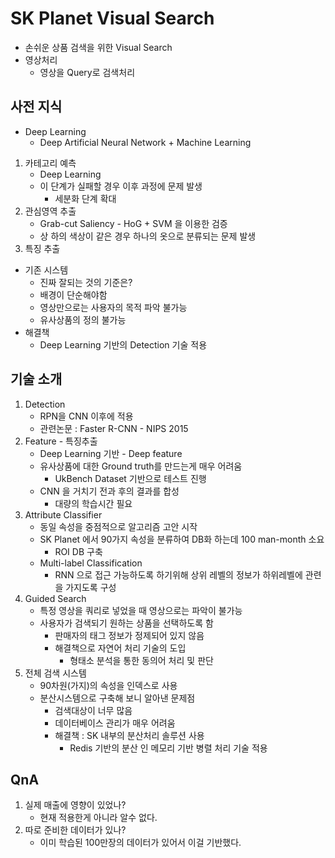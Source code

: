 # SK Planet Visual Search
* 손쉬운 상품 검색을 위한 Visual Search
* 영상처리
	- 영상을 Query로 검색처리

## 사전 지식
* Deep Learning
	- Deep Artificial Neural Network + Machine Learning

1. 카테고리 예측
	- Deep Learning
	- 이 단계가 실패할 경우 이후 과정에 문제 발생
		- 세분화 단계 확대
1. 관심영역 추출
	- Grab-cut Saliency - HoG + SVM 을 이용한 검증
	- 상 하의 색상이 같은 경우 하나의 옷으로 분류되는 문제 발생
1. 특징 추출

* 기존 시스템
	- 진짜 잘되는 것의 기준은?
	- 배경이 단순해야함
	- 영상만으로는 사용자의 목적 파악 불가능
	- 유사상품의 정의 불가능
* 해결책
	- Deep Learning 기반의 Detection 기술 적용

## 기술 소개
1. Detection
	- RPN을 CNN 이후에 적용
	- 관련논문 : Faster R-CNN - NIPS 2015
1. Feature - 특징추출
	- Deep Learning 기반 - Deep feature
	- 유사상품에 대한 Ground truth를 만드는게 매우 어려움
		- UkBench Dataset 기반으로 테스트 진행
	- CNN 을 거치기 전과 후의 결과를 합성
		- 대량의 학습시간 필요
1. Attribute Classifier
	- 동일 속성을 중점적으로 알고리즘 고안 시작
	- SK Planet 에서 90가지 속성을 분류하여 DB화 하는데 100 man-month 소요
		- ROI DB 구축
	- Multi-label Classification
		- RNN 으로 접근 가능하도록 하기위해 상위 레벨의 정보가 하위레벨에 관련을 가지도록 구성
1. Guided Search
	- 특정 영상을 쿼리로 넣었을 때 영상으로는 파악이 불가능
	- 사용자가 검색되기 원하는 상품을 선택하도록 함
		- 판매자의 태그 정보가 정제되어 있지 않음
		- 해결책으로 자연어 처리 기술의 도입
			- 형태소 분석을 통한 동의어 처리 및 판단
1. 전체 검색 시스템
	- 90차원(가지)의 속성을 인덱스로 사용
	- 분산시스템으로 구축해 보니 알아낸 문제점
		- 검색대상이 너무 많음
		- 데이터베이스 관리가 매우 어려움
		- 해결책 : SK 내부의 분산처리 솔루션 사용
			- Redis 기반의 분산 인 메모리 기반 병렬 처리 기술 적용

## QnA
1. 실제 매출에 영향이 있었나?
	- 현재 적용한게 아니라 알수 없다.
1. 따로 준비한 데이터가 있나?
	- 이미 학습된 100만장의 데이터가 있어서 이걸 기반했다.
